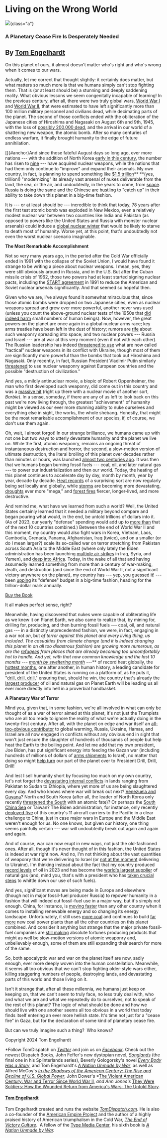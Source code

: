 # Living on the Wrong World

![](wrong-world.png){class="a"}

### A Planetary Cease Fire Is Desperately Needed

## By [Tom Engelhardt](https://tomdispatch.com/authors/tomeditor/)

On this planet of ours, it almost doesn't matter who's right and who's
wrong when it comes to our wars.

Actually, let me correct that thought slightly: it certainly does
matter, but what matters so much more is that we humans simply can't
stop fighting them. That is (or at least should be) a stunning and
deeply saddening reality. What obvious lessons we seem congenitally
incapable of learning! In the previous century, after all, there were
two truly global wars, [World War
I](https://en.wikipedia.org/wiki/World_War_I_casualties) and [World War
II](https://en.wikipedia.org/wiki/World_War_II_casualties), that were
estimated to have left significantly more than 100 million military
personnel and civilians dead, while decimating parts of the planet. The
second of those conflicts ended with the obliteration of the Japanese
cities of Hiroshima and Nagasaki on August 6th and 9th, 1945, with the
loss of [possibly 200,000
dead](https://thebulletin.org/2020/08/counting-the-dead-at-hiroshima-and-nagasaki/),
and the arrival in our world of a shattering new weapon, the atomic
bomb. After so many centuries of endless warfare, it finally brought
humanity to the edge of future annihilation.

[]{#anchor}And since those fateful August days so long ago, ever more
nations --- with the addition of North Korea [early in this
century](https://en.wikipedia.org/wiki/North_Korea_and_weapons_of_mass_destruction),
the number has risen to [nine](https://www.icanw.org/nuclear_arsenals)
--- have acquired nuclear weapons, while the nations that had them only
continue to "improve" and expand their arsenals. My own country, in
fact, is planning to spend something like [\$1.5
trillion](https://armscontrolcenter.org/wp-content/uploads/2021/01/U.S.-Nuclear-Weapons-Modernization-Costs-Constraints-Fact-Sheet-v-May-2023.pdf)**
**(yes, trillion!) "modernizing" its already vast arsenal of nukes
deliverable from the land, the sea, or the air, and undoubtedly, in the
years to come, from
[space](https://www.nytimes.com/2024/02/21/world/europe/us-russia-nuclear-weapon-space.html).
Russia is doing the same and the Chinese are
[hustling](https://www.nytimes.com/2023/04/19/us/politics/china-nuclear-weapons-russia-arms-treaties.html)
to "catch up" in their ability to take down this planet in a big-time
fashion.

It is --- or at least should be --- incredible to think that today, 78
years after the first test atomic bomb was exploded in New Mexico, even
a relatively modest nuclear war between two countries like India and
Pakistan (as opposed to powers like the United States and Russia with
monster nuclear arsenals) could induce a [global nuclear
winter](https://www.rutgers.edu/news/nuclear-war-would-cause-global-famine-and-kill-billions-rutgers-led-study-finds)
that would be likely to starve to death most of humanity. Worse yet, at
this point, that's undoubtedly not even the worst nuclear scenario
imaginable.

**The Most Remarkable Accomplishment**

Not so very many years ago, in the period after the Cold War officially
ended in 1991 with the collapse of the Soviet Union, I would have found
it strange to be writing a piece about nuclear weapons. I mean, yes,
they were still obviously around in Russia, and in the U.S. But after
the Cuban missile crisis of 1962, those two powers had at least started
signing nuclear pacts, including the [START
agreement](https://www.cfr.org/timeline/us-russia-nuclear-arms-control)
in 1991 to reduce the American and Soviet nuclear arsenals
significantly. And that seemed so hopeful then.

Given who we are, I've always found it somewhat miraculous that, since
those atomic bombs were dropped on two Japanese cities, even as nuclear
weapons spread and grew ever more powerful, another never was used
(unless you count the above-ground nuclear tests of the 1950s that [did
indeed harm](https://en.wikipedia.org/wiki/Daigo_Fukuryū_Maru) small
numbers of human beings). Now, however, the great powers on the planet
are once again in a global nuclear arms race; key arms treaties have
been left in the dust of history; rumors are
[rife](https://www.nytimes.com/2024/02/21/world/europe/us-russia-nuclear-weapon-space.html)
about such weaponry spreading into space; and two nuclear powers ---
Russia and Israel --- are at war at this very moment (even if not with
each other). The Russian leadership has indeed [threatened to
use](https://www.cnn.com/2023/07/31/europe/medvedev-russia-nuclear-weapons-intl-hnk/index.html)
what are now called "tactical" nuclear weapons in its conflict with
Ukraine, though most of them are significantly more powerful than the
bombs that took out Hiroshima and Nagasaki. Only recently, in fact,
Russian President Vladimir Putin similarly
[threatened](https://www.nytimes.com/2024/02/29/world/europe/putin-speech-ukraine-nuclear-conflict.html)
to use nuclear weaponry against European countries and the possible
"destruction of civilization."

And yes, a mildly antinuclear movie, a biopic of Robert Oppenheimer, the
man who first developed such weaponry, did come out in this country and
was a [massive
hit](https://variety.com/2023/film/news/oppenheimer-billion-dollar-box-office-christopher-nolan-1235735537/)
(right up there with a nuclear movie of another sort, *Barbie*). In a
sense, someday, if there are any of us left to look back on this past
we're now living through, the greatest "achievement" of humanity might
be viewed as our ever more stunning ability to nuke ourselves and
everything else in sight, the works, the whole shebang. Honestly, that
might be the most remarkable accomplishment of our species, if, of
course, we don't use them again.

Oh, wait, I almost forgot! In our strange brilliance, we humans came up
with not one but two ways to utterly devastate humanity and the planet
we live on. While the first, atomic weaponry, remains an ongoing threat
of instantaneous destruction and horror, the second, a slow-motion
version of ultimate destruction, the literal broiling of this planet
over decades rather than minutes or hours, was launched [almost two
centuries
ago](https://www.carbonbrief.org/scientists-clarify-starting-point-for-human-caused-climate-change/).
It was then that we humans began burning fossil fuels --- coal, oil, and
later natural gas --- to power our industrialization and then our world.
Today, the heating of this planet continues to accelerate day by day,
month by month, year by year, decade by decade. [Heat
records](https://yaleclimateconnections.org/2024/01/2023-was-earths-hottest-year-on-record/)
of a surprising sort are now regularly being set locally and globally,
while
[storms](https://www.edf.org/climate/how-climate-change-makes-hurricanes-more-destructive)
are becoming more devastating,
[droughts](https://yaleclimateconnections.org/2023/05/climate-change-and-droughts-whats-the-connection/)
ever more "mega," and [forest
fires](https://www.npr.org/2023/08/22/1195154996/some-of-canadas-wildfires-likely-made-worse-by-human-driven-climate-change)
fiercer, longer-lived, and more destructive.

And remind me, what have we learned from such a world? Well, the United
States certainly learned that it needed a military beyond compare and
began pouring what would, in the end, be untold trillions of dollars
into it. (As of 2023, our yearly "defense" spending would add up to
[more than](https://www.pgpf.org/chart-archive/0053_defense-comparison)
that of the next 10 countries combined.) Between the end of World War II
and this moment, my country would also fight wars in Korea, Vietnam,
Laos, Cambodia, Grenada, Panama, Afghanistan, Iraq (twice), and on a
smaller (or do I mean larger?) scale its so-called war on terror
stretching from Pakistan across South Asia to the Middle East (where
only lately the Biden administration has been launching [multiple air
strikes](https://www.nytimes.com/2024/02/04/world/middleeast/us-strikes-yemen-syria-iraq.html)
in Iraq, Syria, and Yemen), and [deep into
Africa](https://tomdispatch.com/the-pentagon-proclaims-failure-in-its-war-on-terror-in-africa/).
Today, in the wake of all that and having assumedly learned something
from more than a century of war-making, death, and destruction (and
since the end of World War II, not a significant victory anywhere on the
planet), my country has --- yep, you guessed it! --- been
[upping](https://tomdispatch.com/the-military-industrial-complex-is-the-winner-not-you/)
its "defense" budget in a big-time fashion, heading for the
trillion-dollar mark annually.

[Buy the Book](https://www.amazon.com/dp/155849586X/ref=nosim/?tag=tomdispatch-20)

It all makes perfect sense, right?

Meanwhile, having discovered that nukes were capable of obliterating
life as we knew it on Planet Earth, we also came to realize that, by
mining for, drilling for, producing, and then burning fossil fuels ---
coal, oil, and natural gas --- in a distinctly unprecedented fashion, we
were, in fact, engaging in a war not *on*, but *of *terror against
this planet and every living thing, us included. The casualties from
climate change (and it is indeed changing this planet in an all too
disastrous fashion) are growing more numerous, as are the
[refugees](https://tomdispatch.com/nowhere-to-run/) from places that are
already becoming too uncomfortably hot to handle. And yet, with that now
common knowledge and the last 10 months --- [month by sweltering
month](https://www.smithsonianmag.com/smart-news/2023-broke-temperature-records-will-2024-be-even-more-extreme-180983572/)**
---** of record heat globally, the [hottest
months](https://time.com/6692678/january-2024-hottest-record-global-warming/),
one after another, in human history, a leading candidate for president
of the United States is running on a platform of, as he puts it,
"[drill, drill,
drill](https://www.nbcnews.com/politics/donald-trump/trump-says-wont-dictator-elected-day-one-rcna128267),"
ensuring that, should he win, the country that's already the [largest
producer](https://www.cfr.org/backgrounder/how-us-oil-and-gas-industry-works)
of oil and natural gas on Planet Earth will be leading us all ever more
directly into hell in a proverbial handbasket.

**A Planetary War of Terror**

Mind you, given that, in some fashion, we're all involved in what can
only be thought of as a war of terror aimed at this planet, it's not
just the Trumpists who are all too ready to ignore the reality of what
we're actually doing in the twenty-first century. After all, with the
planet on edge and war itself an [all-too-obvious
contributor](https://www.theguardian.com/world/2024/jan/09/emissions-gaza-israel-hamas-war-climate-change)
to global warming, Russia, Ukraine, Hamas, and Israel are all now
engaged in conflicts without any obvious end in sight that won't just
ensure the slaughter of hundreds of thousands of people but help heat
the Earth to the boiling point. And let me add that my own president,
Joe Biden, has put significant energy into feeding the Gazan war
(including hundreds of millions of dollars of [arms
shipments](https://apnews.com/article/israel-arms-transfer-congressional-oversight-biden-4de7597913abe75429f9ef48ace9bd88)
to Israel), no matter that doing so might [help
turn](https://www.theguardian.com/us-news/2024/feb/25/michigan-gretchen-whitmer-biden-israel-gaza-war)
our part of the planet over to President Drill, Drill, Drill!

And lest I sell humanity short by focusing too much on my own country,
let's not forget the [devastating internal
conflicts](https://www.crisisgroup.org/global/10-conflicts-watch-2024)
in lands ranging from Pakistan to Sudan to Ethiopia, where yet more of
us are being slaughtered every day. And who knows where war will break
out next? [Venezuela and
Guyana](https://en.wikipedia.org/wiki/2023_Guyana–Venezuela_crisis)?
North and South Korea (after all, the leader of North Korea only
recently [threatened the
South](https://apnews.com/article/north-korea-kim-nuclear-missile-icbm-4b5cd2492261ce94dab0f5df1187caec)
with an atomic fate)? Or perhaps the [South China
Sea](https://tomdispatch.com/the-south-china-seas-resource-wars/) or
Taiwan? The Biden administration, for instance, only recently [deployed
five](https://responsiblestatecraft.org/us-aircraft-carrier-pacific/) of
this country's 11 aircraft carriers to the Pacific in a clear challenge
to China, just in case major wars in Europe and the Middle East weren't
enough for us. No one knows, but given our history, one thing seems
painfully certain --- war will undoubtedly break out again and again and
again.

And of course, war can now erupt in new ways, not just the old-fashioned
ones. After all, though it's never thought of in this fashion, the
United States is indeed at war right now. And no, I'm not thinking about
the vast quantities of weaponry that we're delivering to Israel (or [not
at the
moment](https://www.reuters.com/world/us/biden-pushes-republicans-ukraine-israel-aid-bill-trump-opposes-2024-02-14/)
delivering to Ukraine). I'm thinking instead about the fact that my
country produced [record
levels](https://www.pbs.org/newshour/show/how-u-s-oil-production-reached-an-all-time-high-in-2023)
of oil in 2023 and has become the [world's largest
supplier](https://www.nytimes.com/interactive/2024/02/03/climate/us-lng-natural-gas-leader.html)
of natural gas (and, mind you, that's with a president who has [taken
crucial
steps](https://www.nytimes.com/2024/01/27/climate/biden-climate-campaign.html)
to whittle down our use of such fuels).

And yes, significant moves are being made in Europe and elsewhere
(though not in major fossil-fuel producer Russia) to repower humanity in
a fashion that will indeed cut fossil-fuel use in a major way, but it's
simply not enough. China, for instance, is [moving
faster](https://www.reuters.com/business/energy/china-dominates-renewable-energy-coal-power-forecasts-russell-2024-01-11/)
than any other country when it comes to installing renewable energy and
so changing its energy landscape. Unfortunately, it still uses [more
coal](https://www.nytimes.com/2022/11/03/business/energy-environment/china-coal-natural-gas.html)
and continues to build [far
more](https://www.npr.org/2023/03/02/1160441919/china-is-building-six-times-more-new-coal-plants-than-other-countries-report-fin)
new coal power plants than all the other countries on this planet
combined. And consider it anything but strange that the major private
fossil-fuel companies are [still
making](https://www.nytimes.com/2024/02/02/business/oil-gas-companies-profits.html)
absolute fortunes producing products that might as well be slow-motion
versions of atomic weaponry and, unbelievably enough, some of them are
still expanding their search for more of the same.

So, both apocalyptic war and war on the planet itself are now, sadly
enough, ever more deeply woven into the human constellation. Meanwhile,
it seems all too obvious that we can't stop fighting older-style wars
either, killing staggering numbers of people, destroying lands, and
devastating parts of this world and those living on it.

Isn't it strange that, after all these millennia, we humans just keep on
keeping on, that we can't seem to truly face, no less truly deal with,
who and what we are and what we repeatedly do to ourselves, not to speak
of the rest of this planet? The logic of what should be done and how we
should live with one another seems all too obvious in a world that today
finds itself entering an ever more hellish state. It's time not just for
a "cease fire" in Gaza, but for the declaration of some kind of
planetary cease fire.

But can we truly imagine such a thing?  Who knows?

Copyright 2024 Tom Engelhardt

*Follow TomDispatch on *[*Twitter*](https://twitter.com/TomDispatch)* and
join us on *[*Facebook*](https://www.facebook.com/tomdispatch)*.
Check out the newest Dispatch Books, John Feffer's new
dystopian novel, *[Songlands](https://www.amazon.com/dp/1642594644/ref=nosim/?tag=tomdispatch-20)* (the
final one in his Splinterlands series), Beverly Gologorsky's
novel *[Every Body Has a
Story](https://www.amazon.com/dp/1608469077/ref=nosim/?tag=tomdispatch-20)*, and
Tom Engelhardt's *[A Nation Unmade by
War](https://www.amazon.com/dp/1608469018/ref=nosim/?tag=tomdispatch-20)*,
as well as Alfred McCoy's *[In the Shadows of the American Century: The
Rise and Decline of U.S.
](https://www.amazon.com/dp/1608467732/ref=nosim/?tag=tomdispatch-20)[Global
Power](https://www.amazon.com/dp/1608467732/ref=nosim/?tag=tomdispatch-20)*,
John Dower's *[The Violent American Century: War and Terror Since World
War
II](https://www.amazon.com/dp/1608467236/ref=nosim/?tag=tomdispatch-20),
*and Ann Jones's* [They Were Soldiers: How the Wounded Return from
America's Wars: The Untold
Story](https://www.amazon.com/dp/1608463710/ref=nosim/?tag=tomdispatch-20).

#### [Tom Engelhardt](https://tomdispatch.com/authors/tomeditor/)

Tom Engelhardt created and runs the website
[*TomDispatch.com*](https://www.tomdispatch.com/). He is also a
co-founder of the [American Empire
Project](http://www.americanempireproject.com/) and the author of a
highly praised history of American triumphalism in the Cold War, [*The
End of Victory
Culture*](https://www.amazon.com/dp/155849586X/ref=nosim/?tag=tomdispatch-20). 
A fellow of the [Type Media Center](https://typemediacenter.org/), his
sixth book is [*A Nation Unmade by
War*](https://www.amazon.com/dp/1608469018/ref=nosim/?tag=tomdispatch-20)*.*
